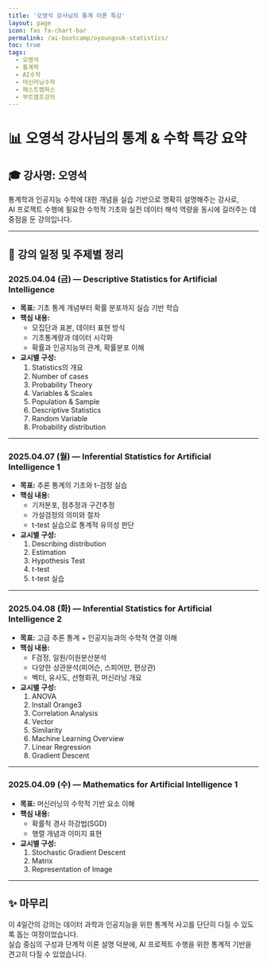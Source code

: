 ```yaml
---
title: '오영석 강사님의 통계 이론 특강'
layout: page
icon: fas fa-chart-bar
permalink: /ai-bootcamp/oyoungsuk-statistics/
toc: true
tags:
  - 오영석
  - 통계학
  - AI수학
  - 머신러닝수학
  - 패스트캠퍼스
  - 부트캠프강의
---
```


# 📊 오영석 강사님의 통계 & 수학 특강 요약

## 🎓 강사명: 오영석

통계학과 인공지능 수학에 대한 개념을 실습 기반으로 명확히 설명해주는 강사로,  
AI 프로젝트 수행에 필요한 수학적 기초와 실전 데이터 해석 역량을 동시에 길러주는 데 중점을 둔 강의입니다.

---

## 📅 강의 일정 및 주제별 정리

### 2025.04.04 (금) — Descriptive Statistics for Artificial Intelligence

- **목표:** 기초 통계 개념부터 확률 분포까지 실습 기반 학습
- **핵심 내용:**
  - 모집단과 표본, 데이터 표현 방식
  - 기초통계량과 데이터 시각화
  - 확률과 인공지능의 관계, 확률분포 이해
- **교시별 구성:**
  1. Statistics의 개요
  2. Number of cases
  3. Probability Theory
  4. Variables & Scales
  5. Population & Sample
  6. Descriptive Statistics
  7. Random Variable
  8. Probability distribution

---

### 2025.04.07 (월) — Inferential Statistics for Artificial Intelligence 1

- **목표:** 추론 통계의 기초와 t-검정 실습
- **핵심 내용:**
  - 기저분포, 점추정과 구간추정
  - 가설검정의 의미와 절차
  - t-test 실습으로 통계적 유의성 판단
- **교시별 구성:**
  1. Describing distribution
  2. Estimation
  3. Hypothesis Test
  4. t-test
  5. t-test 실습

---

### 2025.04.08 (화) — Inferential Statistics for Artificial Intelligence 2

- **목표:** 고급 추론 통계 + 인공지능과의 수학적 연결 이해
- **핵심 내용:**
  - F검정, 일원/이원분산분석
  - 다양한 상관분석(피어슨, 스피어만, 편상관)
  - 벡터, 유사도, 선형회귀, 머신러닝 개요
- **교시별 구성:**
  1. ANOVA
  2. Install Orange3
  3. Correlation Analysis
  4. Vector
  5. Similarity
  6. Machine Learning Overview
  7. Linear Regression
  8. Gradient Descent

---

### 2025.04.09 (수) — Mathematics for Artificial Intelligence 1

- **목표:** 머신러닝의 수학적 기반 요소 이해
- **핵심 내용:**
  - 확률적 경사 하강법(SGD)
  - 행렬 개념과 이미지 표현
- **교시별 구성:**
  1. Stochastic Gradient Descent
  2. Matrix
  3. Representation of Image

---

## ✨ 마무리

이 4일간의 강의는 데이터 과학과 인공지능을 위한 통계적 사고를 단단히 다질 수 있도록 돕는 여정이었습니다.  
실습 중심의 구성과 단계적 이론 설명 덕분에, AI 프로젝트 수행을 위한 통계적 기반을 견고히 다질 수 있었습니다.
